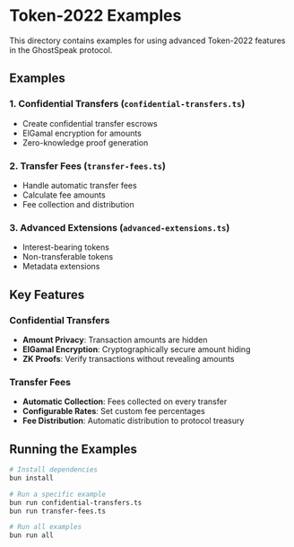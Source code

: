 # Token-2022 Examples

This directory contains examples for using advanced Token-2022 features in the GhostSpeak protocol.

## Examples

### 1. Confidential Transfers (`confidential-transfers.ts`)
- Create confidential transfer escrows
- ElGamal encryption for amounts
- Zero-knowledge proof generation

### 2. Transfer Fees (`transfer-fees.ts`)
- Handle automatic transfer fees
- Calculate fee amounts
- Fee collection and distribution

### 3. Advanced Extensions (`advanced-extensions.ts`)
- Interest-bearing tokens
- Non-transferable tokens
- Metadata extensions

## Key Features

### Confidential Transfers
- **Amount Privacy**: Transaction amounts are hidden
- **ElGamal Encryption**: Cryptographically secure amount hiding
- **ZK Proofs**: Verify transactions without revealing amounts

### Transfer Fees
- **Automatic Collection**: Fees collected on every transfer
- **Configurable Rates**: Set custom fee percentages
- **Fee Distribution**: Automatic distribution to protocol treasury

## Running the Examples

```bash
# Install dependencies
bun install

# Run a specific example
bun run confidential-transfers.ts
bun run transfer-fees.ts

# Run all examples
bun run all
```